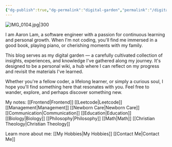 ```yaml
---
{"dg-publish":true,"dg-permalink":"digital-garden","permalink":"/digital-garden/","tags":["gardenEntry"]}
---
```



![IMG_0104.jpg|300](/img/user/IMG_0104.jpg)

I am Aaron Lam, a software engineer with a passion for continuous learning and personal growth. When I'm not coding, you'll find me immersed in a good book, playing piano, or cherishing moments with my family.

This blog serves as my digital garden — a carefully cultivated collection of insights, experiences, and knowledge I've gathered along my journey. It's designed to be a personal wiki, a hub where I can reflect on my progress and revisit the materials I've learned.

Whether you're a fellow coder, a lifelong learner, or simply a curious soul, I hope you'll find something here that resonates with you. Feel free to wander, explore, and perhaps discover something new.


My notes:
[[Frontend\|Frontend]]
[[Leetcode\|Leetcode]]
[[Management\|Management]]
[[Newborn Care\|Newborn Care]]
[[Communication\|Communication]]
[[Education\|Education]]
[[Biology\|Biology]]
[[Philosophy\|Philosophy]]
[[Math\|Math]]
[[Christian Theology\|Christian Theology]]

Learn more about me:
[[My Hobbies\|My Hobbies]]
[[Contact Me\|Contact Me]]